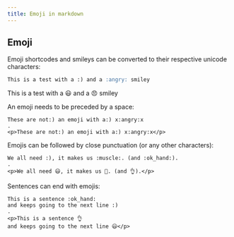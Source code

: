 ```yaml
---
title: Emoji in markdown
---
```


## Emoji

Emoji shortcodes and smileys can be converted to their respective unicode characters:

```markdown
This is a test with a :) and a :angry: smiley
```
This is a test with a 😃 and a 😠 smiley

An emoji needs to be preceded by a space:

```````````````````````````````` example
These are not:) an emoji with a:) x:angry:x
.
<p>These are not:) an emoji with a:) x:angry:x</p>
````````````````````````````````

Emojis can be followed by close punctuation (or any other characters):

```````````````````````````````` example
We all need :), it makes us :muscle:. (and :ok_hand:).
.
<p>We all need 😃, it makes us 💪. (and 👌).</p>
````````````````````````````````

Sentences can end with emojis:

```````````````````````````````` example
This is a sentence :ok_hand:
and keeps going to the next line :)
.
<p>This is a sentence 👌
and keeps going to the next line 😃</p>
````````````````````````````````